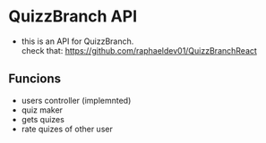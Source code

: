 # QuizzBranch API 

- this is an API for QuizzBranch. <br />
check that: https://github.com/raphaeldev01/QuizzBranchReact

## Funcions

- users controller (implemnted)
- quiz maker
- gets quizes
- rate quizes of other user 